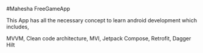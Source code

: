 #Mahesha FreeGameApp

This App has all the necessary concept to learn android development which includes,

MVVM, Clean code architecture, MVI, Jetpack Compose, Retrofit, Dagger Hilt 


